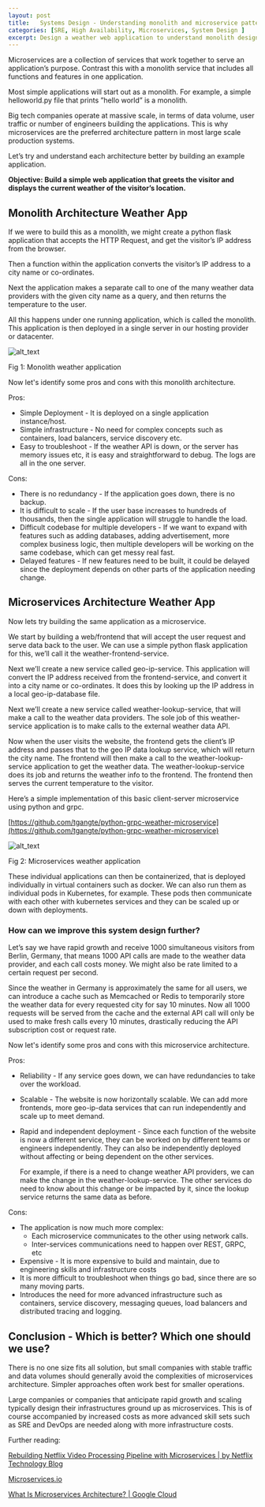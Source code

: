 ```yaml
---
layout: post
title:   Systems Design - Understanding monolith and microservice patterns
categories: [SRE, High Availability, Microservices, System Design ]
excerpt: Design a weather web application to understand monolith design vs microservice design pattern 
---
```

Microservices are a collection of services that work together to serve an application’s purpose. Contrast this with a monolith service that includes all functions and features in one application. 

Most simple applications will start out as a monolith. For example, a  simple helloworld.py file  that prints ”hello world” is a monolith.  

Big tech companies operate at massive scale, in terms of data volume, user traffic or number of engineers building the applications. This is why microservices are the preferred architecture pattern in most large scale production systems. 

Let’s try and understand each architecture better by building an example application. 

**Objective: Build a simple web application that greets the visitor and displays the current weather of the visitor’s location.**


## Monolith Architecture Weather App

If we were to build this as a monolith, we might create a python flask application that accepts the HTTP Request, and get the visitor’s IP address from the browser. 

Then a function within the application converts the visitor’s IP address to a city name or co-ordinates.  

Next the application makes a separate call to one of the many weather data providers with the given city name as a query, and then returns the temperature to the user.  

All this happens under one running application, which is called the monolith. This application is then deployed in a single server in our hosting provider or datacenter. 


![alt_text](images/weather-monolith.png "image_tooltip")


Fig 1: Monolith weather application 

Now let's identify some pros and cons with this monolith architecture.

Pros:



* Simple Deployment - It is deployed on a single application instance/host. 
* Simple infrastructure - No need for complex concepts such as containers, load balancers, service discovery etc. 
* Easy to troubleshoot - If the weather API is down, or the server has memory issues etc, it is easy and straightforward to debug. The logs are all in the one server. 

Cons:



* There is no redundancy - If the application goes down, there is no backup. 
* It is difficult to scale - If the user base increases to hundreds of thousands, then the single application will struggle to handle the load.
* Difficult codebase for multiple developers - If we want to expand with features such as adding databases, adding advertisement, more complex business logic, then multiple developers will be working on the same codebase, which can get messy real fast. 
* Delayed features - If new features need to be built, it could be delayed since the deployment depends on other parts of the application needing change. 


## Microservices Architecture Weather App

Now lets try building the same application as a microservice. 

We start by  building a web/frontend that will accept the user request and serve data back to the user. We can use a simple python flask application for this, we’ll call it the weather-frontend-service.  

Next we’ll create a new service called geo-ip-service. This application will convert the IP address received from the frontend-service, and convert it into a city name or co-ordinates. It does this by looking up the IP address in a local geo-ip-database file. 

Next we’ll create a new service called weather-lookup-service, that will make a call to the weather data providers.  The sole job of this weather-service application is to make calls to the external weather data API. 

Now when the user visits the website, the frontend gets the client’s IP address and passes that to the geo IP data lookup service, which will return the city name.  The frontend will then make a call to the weather-lookup-service application to get the weather data. The weather-lookup-service does its job and returns the weather info to the frontend. The frontend then serves the current temperature to the visitor. 

Here’s a simple implementation of this basic client-server microservice using python and grpc. 

[https://github.com/tgangte/python-grpc-weather-microservice](https://github.com/tgangte/python-grpc-weather-microservice) 



![alt_text](images/weather-microservice.png "image_tooltip")


Fig 2: Microservices weather application 

These individual applications can then be containerized, that is deployed individually in virtual containers such as docker. We can also run them as individual pods in Kubernetes, for example. These pods then communicate with each other with kubernetes services and they can be scaled up or down with deployments. 


### How can we improve this system design further? 

Let’s say we have rapid growth and receive 1000 simultaneous visitors from Berlin, Germany, that means 1000 API calls are made to the weather data provider, and each call costs money. We might also be rate limited to a certain request per second. 

Since the weather in Germany is approximately the same for all users, we can introduce a cache such as Memcached or Redis to temporarily store the weather data for every requested city for say 10 minutes. Now all 1000 requests will be served from the cache and the external API call will only be used to make fresh calls every 10 minutes, drastically reducing the API subscription cost or request rate.  

Now let's identify some pros and cons with this microservice architecture.

Pros:


* Reliability - If any service goes down, we can have redundancies to take over the workload. 
* Scalable - The website is now horizontally scalable. We can add more frontends, more geo-ip-data services that can run independently and scale up to meet demand. 
* Rapid and independent deployment - Since each function of the website is now a different service, they can be worked on by different teams or engineers independently. They can also be independently deployed without affecting or being dependent on the other services. 

    For example, if there is a need to change weather API providers, we can make the change in the weather-lookup-service. The other services do need to know about this change or be impacted by it, since the lookup service returns the same data as before. 


Cons:


* The application is now much more complex: 
    * Each microservice communicates to the other using network calls. 
    * Inter-services communications need to happen over REST, GRPC, etc
* Expensive - It is more expensive to build and maintain, due to engineering skills and infrastructure costs
* It is more difficult to troubleshoot when things go bad, since there are so many moving parts. 
* Introduces the need for more advanced infrastructure such as containers, service discovery, messaging queues, load balancers and distributed tracing and logging.


## Conclusion - Which is better?  Which one should we use?  


There is no one size fits all solution, but small companies with stable traffic and data volumes should generally avoid the complexities of microservices architecture. Simpler approaches often work best for smaller operations.

Large companies or companies that anticipate rapid growth and scaling typically design their infrastructures ground up as microservices. This is of course accompanied by increased costs as more advanced skill sets such as SRE and DevOps are needed along with more infrastructure costs. 

Further reading: 

[Rebuilding Netflix Video Processing Pipeline with Microservices | by Netflix Technology Blog](https://netflixtechblog.com/rebuilding-netflix-video-processing-pipeline-with-microservices-4e5e6310e359)

[Microservices.io](https://microservices.io/)

[What Is Microservices Architecture? | Google Cloud](https://cloud.google.com/learn/what-is-microservices-architecture)
